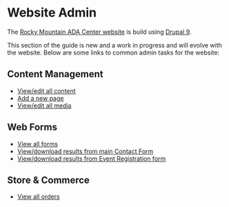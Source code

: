 # Website Admin
The [Rocky Mountain ADA Center website](https://rockymountainada.org) is build using [Drupal 9](https://www.drupal.org/about/9).

This section of the guide is new and a work in progress and will evolve with the website. Below are some links to common admin tasks for the website:

## Content Management
- [View/edit all content](https://rockymountainada.org/admin/content)
- [Add a new page](https://rockymountainada.org/node/add)
- [View/edit all media](https://rockymountainada.org/admin/content/media)

## Web Forms
- [View all forms](https://rockymountainada.org/admin/structure/webform)
- [View/download results from main Contact Form](https://rockymountainada.org/admin/structure/webform/manage/contact_multiple/results/submissions)
- [View/download results from Event Registration form](https://rockymountainada.org/admin/structure/webform/manage/event_registration/results/submissions)

## Store & Commerce
- [View all orders](https://rockymountainada.org/admin/commerce/orders)
